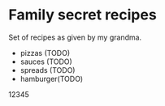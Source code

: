 # Family secret recipes

Set of recipes as given by my grandma.

* pizzas (TODO)
* sauces (TODO)
* spreads (TODO)
* hamburger(TODO)




12345

